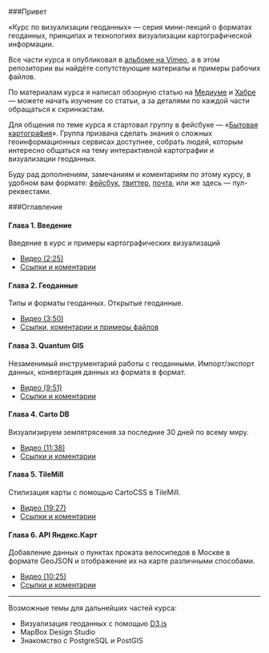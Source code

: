 ###Привет

«Курс по визуализации геоданных» — серия мини-лекций о форматах геоданных, принципах и технологиях визуализации картографической информации. 

Все части курса я опубликовал в [альбоме на Vimeo](https://vimeo.com/album/3200558), а в этом репозитории вы найдёте сопутствующие материалы и примеры рабочих файлов.  

По материалам курса я написал обзорную статью на [Медиуме](https://medium.com/@iamkarma/визуализируй-это-dca8fd3da113) и [Хабре](http://habrahabr.ru/post/251755/) — можете начать изучение со статьи, а за деталями по каждой части обращаться к скринкастам.

Для общения по теме курса я стартовал группу в фейсбуке — «[Бытовая картография](https://www.facebook.com/groups/geoviz/)». Группа призвана сделать знания о сложных геоинформационных сервисах доступнее, собрать людей, которым интересно общаться на тему интерактивной картографии и визуализации геоданных.

Буду рад дополнениям, замечаниям и коментариям по этому курсу, в удобном вам формате: [фейсбук](http://facebook.com/karmatsky), [твиттер](http://twitter.com/karmatsky), [почта](mailto:karmatsky@yandex.ru), или же здесь — пул-реквестами.


###Оглавление

#### Глава 1. Введение
Введение в курс и примеры картографических визуализаций
* [Видео (2:25)](https://vimeo.com/minikarma/geotalk-chapter1)
* [Ссылки и коментарии](https://github.com/minikarma/geotalk/tree/master/chapter1)

#### Глава 2. Геоданные
Типы и форматы геоданных. Открытые геоданные.
* [Видео (3:50)](https://vimeo.com/minikarma/geotalk-chapter2)
* [Ссылки, коментарии и примеры файлов](https://github.com/minikarma/geotalk/tree/master/chapter2)

#### Глава 3. Quantum GIS
Незаменимый инструментарий работы с геоданными. Импорт/экспорт данных, конвертация данных из формата в формат.
* [Видео (9:51)](https://vimeo.com/minikarma/geotalk-chapter3)
* [Ссылки и коментарии](https://github.com/minikarma/geotalk/tree/master/chapter3)  

#### Глава 4. Carto DB
Визуализируем землятрясения за последние 30 дней по всему миру. 
* [Видео (11:38)](https://vimeo.com/minikarma/geotalk-chapter4)
* [Ссылки и коментарии](https://github.com/minikarma/geotalk/tree/master/chapter4)  

#### Глава 5. TileMill
Стилизация карты с помощью CartoCSS в TileMill.
* [Видео (19:27)](https://vimeo.com/minikarma/geotalk-chapter5)
* [Ссылки и коментарии](https://github.com/minikarma/geotalk/tree/master/chapter5)  

#### Глава 6. API Яндекс.Карт
Добавление данных о пунктах проката велосипедов в Москве в формате GeoJSON и отображение их на карте различными способами. 
* [Видео (10:25)](https://vimeo.com/minikarma/geotalk-chapter6)
* [Ссылки и коментарии](https://github.com/minikarma/geotalk/tree/master/chapter6)  


***
Возможные темы для дальнейших частей курса: 
* Визуализация геоданных с помощью [D3.js](http://D3js.org)
* MapBox Design Studio
* Знакомство с PostgreSQL и PostGIS

